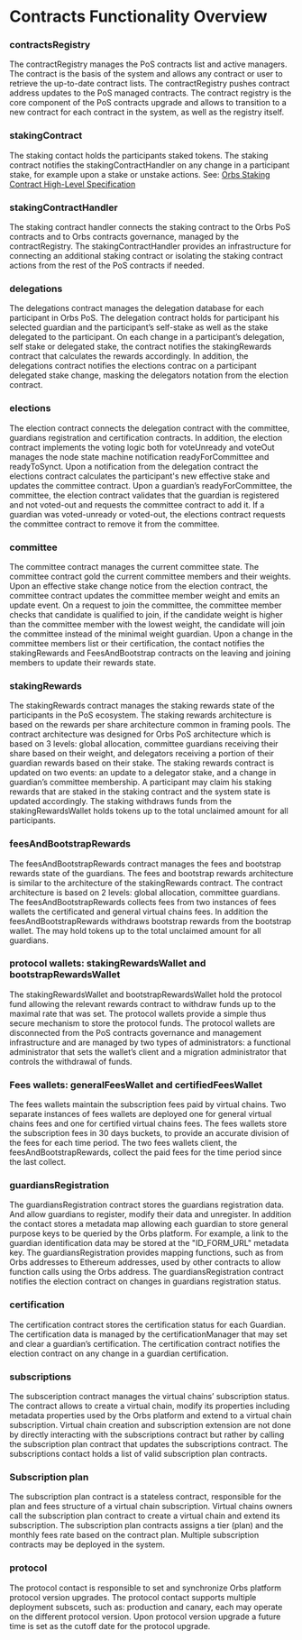 # Contracts Functionality Overview

### contractsRegistry
The contractRegistry manages the PoS contracts list and active managers. The contract is the basis of the system and allows any contract or user to retrieve the up-to-date contract lists. The contractRegistry pushes contract address updates to the PoS managed contracts. The contract registry is the core component of the PoS contracts upgrade and allows to transition to a new contract for each contract in the system, as well as the registry itself.

### stakingContract
The staking contact holds the participants staked tokens. The staking contract notifies the stakingContractHandler on any change in a participant stake, for example upon a stake or unstake actions. 
See: [Orbs Staking Contract High-Level Specification](https://github.com/orbs-network/orbs-staking-contract/blob/master/docs/CONTRACT.md)

### stakingContractHandler
The staking contract handler connects the staking contract to the Orbs PoS contracts and to Orbs contracts governance, managed by the contractRegistry. The stakingContractHandler provides an infrastructure for connecting an additional staking contract or isolating the staking contract actions from the rest of the PoS contracts if needed.

### delegations
The delegations contract manages the delegation database for each participant in Orbs PoS. The delegation contract holds for participant his selected guardian and the participant’s self-stake as well as the stake delegated to the participant. 
On each change in a participant’s delegation, self stake or delegated stake, the contract notifies the stakingRewards contract that calculates the rewards accordingly. In addition, the delegations contract notifies the elections contrac on a participant delegated stake change, masking the delegators notation from the election contract. 

### elections
The election contract connects the delegation contract with the committee, guardians registration and certification contracts. In addition, the election contract implements the voting logic both for voteUnready and voteOut manages the node state machine notification readyForCommittee and readyToSynct. Upon a notification from the delegation contract the elections contract calculates the participant's new effective stake and updates the committee contract. Upon a guardian’s readyForCommittee, the committee, the election contract validates that the guardian is registered and not voted-out and requests the committee contract to add it. If a guardian was voted-unready or voted-out, the elections contract requests the committee contract to remove it from the committee.

### committee
The committee contract manages the current committee state. The committee contract gold the current committee members and their weights. Upon an effective stake change notice from the election contract, the committee contract updates the committee member weight and emits an update event. On a request to join the committee, the committee member checks that candidate is qualified to join, if the candidate weight is higher than the committee member with the lowest weight, the candidate will join the committee instead of the minimal weight guardian. Upon a change in the committee members list or their certification, the contact notifies the stakingRewards and FeesAndBootstrap contracts on the leaving and joining members to update their rewards state.

### stakingRewards
The stakingRewards contract manages the staking rewards state of the participants in the PoS ecosystem. The staking rewards architecture is based on the rewards per share architecture common in framing pools. The contract architecture was designed for Orbs PoS architecture which is based on 3 levels: global allocation, committee guardians receiving their share based on their weight, and delegators receiving a portion of their guardian rewards based on their stake. The staking rewards contract is updated on two events: an update to a delegator stake, and a change in guardian’s committee membership. A participant may claim his staking rewards that are staked in the staking contract and the system state is updated accordingly. The staking withdraws funds from the stakingRewardsWallet holds tokens up to the total unclaimed amount for all participants.

### feesAndBootstrapRewards
The feesAndBootstrapRewards contract manages the fees and bootstrap rewards state of the guardians. The fees and bootstrap rewards architecture is similar to the architecture of the stakingRewards contract. The contract architecture is based on 2 levels: global allocation, committee guardians. The feesAndBootstrapRewards collects fees from two instances of fees wallets the certificated and general virtual chains fees. In addition the feesAndBootstrapRewards withdraws bootstrap rewards from the bootstrap wallet. The may hold tokens up to the total unclaimed amount for all guardians.

### protocol wallets: stakingRewardsWallet and bootstrapRewardsWallet
The stakingRewardsWallet and bootstrapRewardsWallet hold the protocol fund allowing the relevant rewards contract to withdraw funds up to the maximal rate that was set. The protocol wallets provide a simple thus secure mechanism to store the protocol funds. The protocol wallets are disconnected from the PoS contracts governance and management infrastructure and are managed by two types of administrators: a functional administrator that sets the wallet’s client and a migration administrator that controls the withdrawal of funds.

### Fees wallets: generalFeesWallet and certifiedFeesWallet
The fees wallets maintain the subscription fees paid by virtual chains. Two separate instances of fees wallets are deployed one for general virtual chains fees and one for certified virtual chains fees. The fees wallets store the subscription fees in 30 days buckets, to provide an accurate division of the fees for each time period. The two fees wallets client, the feesAndBootstrapRewards, collect the paid fees for the time period since the last collect. 

### guardiansRegistration
The guardiansRegistration contract stores the guardians registration data. And allow guardians to register, modify their data and unregister. In addition the contact stores a metadata map allowing each guardian to store general purpose keys to be queried by the Orbs platform. For example, a link to the guardian identification data may be stored at the "ID_FORM_URL" metadata key.
The guardiansRegistration provides mapping functions, such as from Orbs addresses to Ethereum addresses, used by other contracts to allow function calls using the Orbs address. The guardiansRegistration contract notifies the election contract on changes in guardians registration status.

### certification
The certification contract stores the certification status for each Guardian. The certification data is managed by the certificationManager that may set and clear a guardian’s certification. The certification contract notifies the election contract on any change in a guardian certification.

### subscriptions
The subsceription contract manages the virtual chains’ subscription status. The contract allows to create a virtual chain, modify its properties including metadata properties used by the Orbs platform and extend to a virtual chain subscription. Virtual chain creation and subscription extension are not done by directly interacting with the subscriptions contract but rather by calling the subscription plan contract that updates the subscriptions contract. The subscriptions contact holds a list of valid subscription plan contracts.

### Subscription plan
The subscription plan contract is a stateless contract, responsible for the plan and fees structure of a virtual chain subscription. Virtual chains owners call the subscription plan contract to create a virtual chain and extend its subscription. The subscription plan contracts assigns a tier (plan) and the monthly fees rate based on the contract plan. Multiple subscription contracts may be deployed in the system.

### protocol
The protocol contact is responsible to set and synchronize Orbs platform protocol version upgrades. The protocol contact supports multiple deployment subscets, such as: production and canary, each may operate on the different protocol version. Upon protocol version upgrade a future time is set as the cutoff date for the protocol upgrade.
